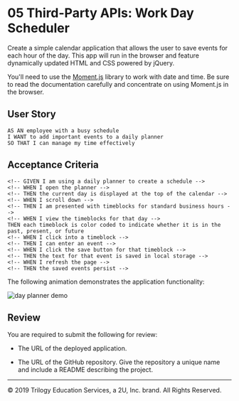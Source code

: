 # 05 Third-Party APIs: Work Day Scheduler

Create a simple calendar application that allows the user to save events for each hour of the day. This app will run in the browser and feature dynamically updated HTML and CSS powered by jQuery.

You'll need to use the [Moment.js](https://momentjs.com/) library to work with date and time. Be sure to read the documentation carefully and concentrate on using Moment.js in the browser.

## User Story

```
AS AN employee with a busy schedule
I WANT to add important events to a daily planner
SO THAT I can manage my time effectively
```

## Acceptance Criteria

```
<!-- GIVEN I am using a daily planner to create a schedule -->
<!-- WHEN I open the planner -->
<!-- THEN the current day is displayed at the top of the calendar -->
<!-- WHEN I scroll down -->
<!-- THEN I am presented with timeblocks for standard business hours -->
<!-- WHEN I view the timeblocks for that day -->
THEN each timeblock is color coded to indicate whether it is in the past, present, or future
<!-- WHEN I click into a timeblock -->
<!-- THEN I can enter an event -->
<!-- WHEN I click the save button for that timeblock -->
<!-- THEN the text for that event is saved in local storage -->
<!-- WHEN I refresh the page -->
<!-- THEN the saved events persist -->
```

The following animation demonstrates the application functionality:

![day planner demo](./Assets/05-third-party-apis-homework-demo.gif)

## Review

You are required to submit the following for review:

* The URL of the deployed application.

* The URL of the GitHub repository. Give the repository a unique name and include a README describing the project.

- - -
© 2019 Trilogy Education Services, a 2U, Inc. brand. All Rights Reserved.
